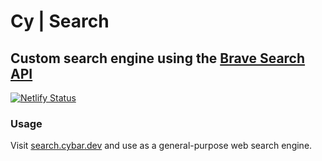 # Cy | Search

## Custom search engine using the [Brave Search API](https://brave.com/search/api)

[![Netlify Status](https://api.netlify.com/api/v1/badges/5443efd5-f47a-4a02-839a-0562262f10f7/deploy-status)](https://search.cybar.dev)

### Usage

Visit [search.cybar.dev](https://search.cybar.dev) and use as a general-purpose web search engine.
